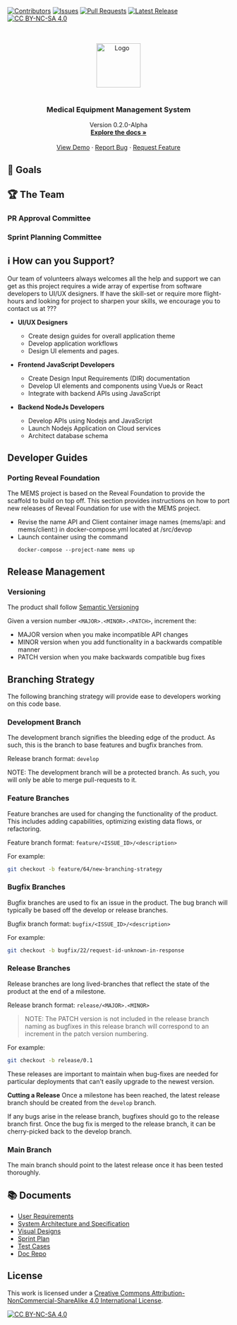 <div id="top"></div>


[![Contributors][contributors-shield]][contributors-url]
[![Issues][issues-shield]][issues-url]
[![Pull Requests][pr-shield]][pr-url]
[![Latest Release][release-shield]][release-url]
[![CC BY-NC-SA 4.0][cc-by-nc-sa-shield]][cc-by-nc-sa]

<!-- PROJECT LOGO -->
<br />
<br />
<div align="center">
  <a href="https://github.com/github_username/repo_name">
    <img src= "https://user-images.githubusercontent.com/8020014/198841940-ea0dacf5-b8ab-4dce-a629-74443cdb5f86.svg" alt="Logo" height="100">
  </a>
<br />
<br />
<h3 align="center">Medical Equipment Management System</h3>

  <p align="center">
    Version 0.2.0-Alpha
    <br />
    <a href="https://github.com/github_username/repo_name"><strong>Explore the docs »</strong></a>
    <br />
    <br />
    <a href="https://github.com/github_username/repo_name">View Demo</a>
    ·
    <a href="https://github.com/github_username/repo_name/issues">Report Bug</a>
    ·
    <a href="https://github.com/github_username/repo_name/issues">Request Feature</a>
  </p>
</div>

## 🎯 Goals

## 🏆 The Team

### PR Approval Committee

### Sprint Planning Committee



## ℹ️ How can you Support?
Our team of volunteers always welcomes all the help and support we can get as this project requires a wide array of expertise from software developers to UI/UX designers. If have the skill-set or require more flight-hours and looking for project to sharpen your skills, we encourage you to contact us at ???

* **UI/UX Designers**
  - Create design guides for overall application theme
  - Develop application workflows
  - Design UI elements and pages.
 
* **Frontend JavaScript Developers**
  - Create Design Input Requirements (DIR) documentation
  - Develop UI elements and components using VueJs or React
  - Integrate with backend APIs using JavaScript

* **Backend NodeJs Developers**
  - Develop APIs using Nodejs and JavaScript
  - Launch Nodejs Application on Cloud services
  - Architect database schema

## Developer Guides

### Porting Reveal Foundation
The MEMS project is based on the Reveal Foundation to provide the scaffold to build on top off. This section provides instructions on how to port new releases of Reveal Foundation for use with the MEMS project.

  - Revise the name API and Client container image names (mems/api: and mems/client:) in docker-compose.yml located at /src/devop
  - Launch container using the command 
    ```
    docker-compose --project-name mems up
    ```


## Release Management

### Versioning
The product shall follow [Semantic Versioning](https://semver.org/)

Given a version number `<MAJOR>.<MINOR>.<PATCH>`, increment the:
- MAJOR version when you make incompatible API changes
- MINOR version when you add functionality in a backwards compatible manner
- PATCH version when you make backwards compatible bug fixes


## Branching Strategy

The following branching strategy will provide ease to developers working on this code base.

### Development Branch
The development branch signifies the bleeding edge of the product. As such, this is the branch to base features and bugfix branches from.


Release branch format: `develop`

NOTE: The development branch will be a protected branch. As such, you will only be able to merge pull-requests to it.

### Feature Branches
Feature branches are used for changing the functionality of the product. This includes adding capabilities, optimizing existing data flows, or refactoring.

Feature branch format: `feature/<ISSUE_ID>/<description>`

For example:
```bash
git checkout -b feature/64/new-branching-strategy
```

### Bugfix Branches
Bugfix branches are used to fix an issue in the product. The bug branch will typically be based off the develop or release branches.

Bugfix branch format: `bugfix/<ISSUE_ID>/<description>`

For example:
```bash
git checkout -b bugfix/22/request-id-unknown-in-response
```

### Release Branches
Release branches are long lived-branches that reflect the state of the product at the end of a milestone.

Release branch format: `release/<MAJOR>.<MINOR>`

> NOTE: The PATCH version is not included in the release branch naming as bugfixes in this release branch will correspond to an increment in the patch version numbering.

For example:
```bash
git checkout -b release/0.1
```

These releases are important to maintain when bug-fixes are needed for particular deployments that can't easily upgrade to the newest version.

**Cutting a Release**
Once a milestone has been reached, the latest release branch should be created from the `develop` branch.

If any bugs arise in the release branch, bugfixes should go to the release branch first.
Once the bug fix is merged to the release branch, it can be cherry-picked back to the develop branch.

### Main Branch
The main branch should point to the latest release once it has been tested thoroughly.

## 📚 Documents
  - [User Requirements](https://1drv.ms/w/s!Aoyt_5MLLrQsi6hhpnkagfaawf1pcA?e=iVbRyr)
  - [System Architecture and Specification](https://1drv.ms/w/s!Aoyt_5MLLrQsi657RYs-5oKwFtDmcg?e=cIGSvS)
  - [Visual Designs](https://www.figma.com/file/3RZaloPTGo1Qe8rCp5Vv55/UI-Designs?node-id=0%3A1)
  - [Sprint Plan](https://1drv.ms/w/s!Aoyt_5MLLrQsi68zxO4M0fXzqS1hWg?e=FVPErk)
  - [Test Cases](https://1drv.ms/x/s!Aoyt_5MLLrQsi68Atdismmgw1tSr7g?e=knGDfZ)
  - [Doc Repo](https://1drv.ms/u/s!Aoyt_5MLLrQsi6hgaHG_8-McARe2UQ?e=BQGzPa)

## License

This work is licensed under a [Creative Commons Attribution-NonCommercial-ShareAlike 4.0 International License][cc-by-nc-sa].

[![CC BY-NC-SA 4.0][cc-by-nc-sa-image]][cc-by-nc-sa]
  
<!-- MARKDOWN LINKS & IMAGES -->
<!-- https://www.markdownguide.org/basic-syntax/#reference-style-links -->
[contributors-shield]: https://img.shields.io/github/contributors/Reveal-IQ/MEMS.svg?style=for-the-badge
[contributors-url]: https://github.com/Reveal-IQ/MEMS/graphs/contributors
[issues-shield]: https://img.shields.io/github/issues/Reveal-IQ/MEMS.svg?style=for-the-badge
[issues-url]: https://github.com/Reveal-IQ/MEMS/issues
[pr-shield]: https://img.shields.io/github/issues-pr/Reveal-IQ/MEMS.svg?style=for-the-badge
[pr-url]: https://github.com/Reveal-IQ/MEMS/pr
[release-shield]: https://img.shields.io/github/release/Reveal-IQ/MEMS.svg?display_name=tag&include_prereleases&style=for-the-badge
[release-url]: https://github.com/Reveal-IQ/MEMS/release
[cc-by-nc-sa]: http://creativecommons.org/licenses/by-nc-sa/4.0/
[cc-by-nc-sa-image]: https://licensebuttons.net/l/by-nc-sa/4.0/88x31.png
[cc-by-nc-sa-shield]: https://img.shields.io/badge/License-CC%20BY--NC--SA%204.0-lightgrey.svg?&style=for-the-badge
